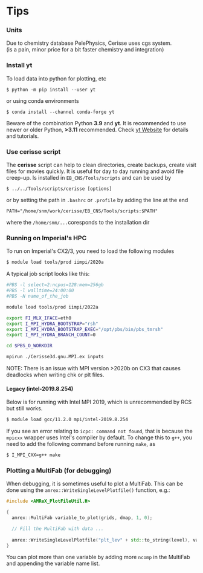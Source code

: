 # Tips

### Units

Due to chemistry database PelePhysics, Cerisse uses cgs system.  
(is a pain, minor price for a bit faster chemistry and integration)

### Install yt

To load data into python for plotting, etc

```
$ python -m pip install --user yt
```
or using conda environments

```
$ conda install --channel conda-forge yt
```

Beware of the combination  Python **3.9** and **yt**. It is recommended to use newer or older Python, **>3.11** recommended.
Check [yt Website](https://yt-project.org) for details and tutorials.

### Use cerisse script

The **cerisse** script can help to clean directories, create backups, create visit files for movies quickly. It is useful for day to day running and avoid file creep-up.
Is installed in `EB_CNS/Tools/scripts`
and can be used by  

```
$ ../../Tools/scripts/cerisse [options]
```

or by setting the path in `.bashrc` or `.profile` by adding the line at the end

```
PATH="/home/snm/work/cerisse/EB_CNS/Tools/scripts:$PATH"
```

where the `/home/snm/...`coresponds to the installation dir


### Running on Imperial's HPC

To run on Imperial's CX2/3, you need to load the following modules

```bash
$ module load tools/prod iimpi/2020a
```

A typical job script looks like this:

```bash
#PBS -l select=2:ncpus=128:mem=256gb
#PBS -l walltime=24:00:00
#PBS -N name_of_the_job

module load tools/prod iimpi/2022a

export FI_MLX_IFACE=eth0
export I_MPI_HYDRA_BOOTSTRAP="rsh"
export I_MPI_HYDRA_BOOTSTRAP_EXEC="/opt/pbs/bin/pbs_tmrsh"
export I_MPI_HYDRA_BRANCH_COUNT=0

cd $PBS_O_WORKDIR

mpirun ./Cerisse3d.gnu.MPI.ex inputs
```

NOTE: There is an issue with MPI version >2020b on CX3 that causes deadlocks when writing chk or plt files.

#### Legacy (intel-2019.8.254)

Below is for running with Intel MPI 2019, which is unrecommended by RCS but still works.

```bash
$ module load gcc/11.2.0 mpi/intel-2019.8.254
```

If you see an error relating to `icpc: command not found`, that is because the `mpicxx` wrapper uses Intel's compiler by default. To change this to `g++`, you need to add the following command before running `make`, as

```bash
$ I_MPI_CXX=g++ make
```

### Plotting a MultiFab (for debugging)

When debugging, it is sometimes useful to plot a MultiFab. This can be done using the `amrex::WriteSingleLevelPlotfile()` function, e.g.:

```cpp
#include <AMReX_PlotFileUtil.H>

{
  amrex::MultiFab variable_to_plot(grids, dmap, 1, 0);

  // Fill the MultiFab with data ...
  
  amrex::WriteSingleLevelPlotfile("plt_lev" + std::to_string(level), variable_to_plot, {"variable_name"}, geom, 0.0, 0);
}
```

You can plot more than one variable by adding more `ncomp` in the MultiFab and appending the variable name list.